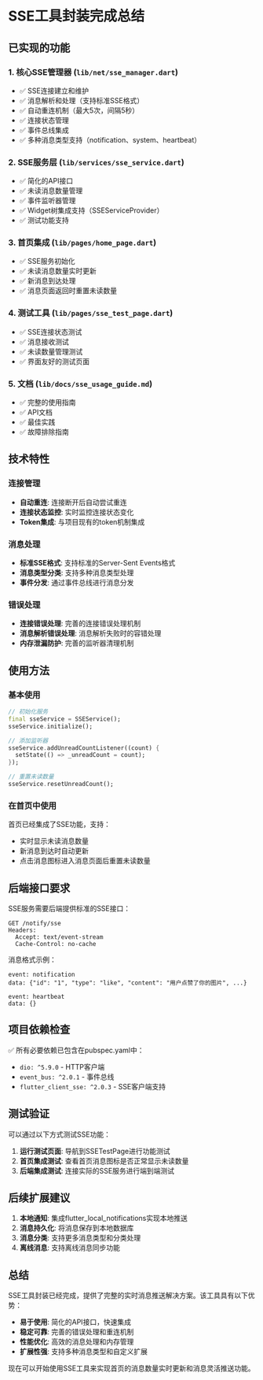 # SSE工具封装完成总结

## 已实现的功能

### 1. 核心SSE管理器 (`lib/net/sse_manager.dart`)
- ✅ SSE连接建立和维护
- ✅ 消息解析和处理（支持标准SSE格式）
- ✅ 自动重连机制（最大5次，间隔5秒）
- ✅ 连接状态管理
- ✅ 事件总线集成
- ✅ 多种消息类型支持（notification、system、heartbeat）

### 2. SSE服务层 (`lib/services/sse_service.dart`)
- ✅ 简化的API接口
- ✅ 未读消息数量管理
- ✅ 事件监听器管理
- ✅ Widget树集成支持（SSEServiceProvider）
- ✅ 测试功能支持

### 3. 首页集成 (`lib/pages/home_page.dart`)
- ✅ SSE服务初始化
- ✅ 未读消息数量实时更新
- ✅ 新消息到达处理
- ✅ 消息页面返回时重置未读数量

### 4. 测试工具 (`lib/pages/sse_test_page.dart`)
- ✅ SSE连接状态测试
- ✅ 消息接收测试
- ✅ 未读数量管理测试
- ✅ 界面友好的测试页面

### 5. 文档 (`lib/docs/sse_usage_guide.md`)
- ✅ 完整的使用指南
- ✅ API文档
- ✅ 最佳实践
- ✅ 故障排除指南

## 技术特性

### 连接管理
- **自动重连**: 连接断开后自动尝试重连
- **连接状态监控**: 实时监控连接状态变化
- **Token集成**: 与项目现有的token机制集成

### 消息处理
- **标准SSE格式**: 支持标准的Server-Sent Events格式
- **消息类型分类**: 支持多种消息类型处理
- **事件分发**: 通过事件总线进行消息分发

### 错误处理
- **连接错误处理**: 完善的连接错误处理机制
- **消息解析错误处理**: 消息解析失败时的容错处理
- **内存泄漏防护**: 完善的监听器清理机制

## 使用方法

### 基本使用
```dart
// 初始化服务
final sseService = SSEService();
sseService.initialize();

// 添加监听器
sseService.addUnreadCountListener((count) {
  setState(() => _unreadCount = count);
});

// 重置未读数量
sseService.resetUnreadCount();
```

### 在首页中使用
首页已经集成了SSE功能，支持：
- 实时显示未读消息数量
- 新消息到达时自动更新
- 点击消息图标进入消息页面后重置未读数量

## 后端接口要求

SSE服务需要后端提供标准的SSE接口：

```
GET /notify/sse
Headers:
  Accept: text/event-stream
  Cache-Control: no-cache
```

消息格式示例：
```
event: notification
data: {"id": "1", "type": "like", "content": "用户点赞了你的图片", ...}

event: heartbeat
data: {}
```

## 项目依赖检查

✅ 所有必要依赖已包含在pubspec.yaml中：
- `dio: ^5.9.0` - HTTP客户端
- `event_bus: ^2.0.1` - 事件总线
- `flutter_client_sse: ^2.0.3` - SSE客户端支持

## 测试验证

可以通过以下方式测试SSE功能：

1. **运行测试页面**: 导航到SSETestPage进行功能测试
2. **首页集成测试**: 查看首页消息图标是否正常显示未读数量
3. **后端集成测试**: 连接实际的SSE服务进行端到端测试

## 后续扩展建议

1. **本地通知**: 集成flutter_local_notifications实现本地推送
2. **消息持久化**: 将消息保存到本地数据库
3. **消息分类**: 支持更多消息类型和分类处理
4. **离线消息**: 支持离线消息同步功能

## 总结

SSE工具封装已经完成，提供了完整的实时消息推送解决方案。该工具具有以下优势：

- **易于使用**: 简化的API接口，快速集成
- **稳定可靠**: 完善的错误处理和重连机制
- **性能优化**: 高效的消息处理和内存管理
- **扩展性强**: 支持多种消息类型和自定义扩展

现在可以开始使用SSE工具来实现首页的消息数量实时更新和消息灵活推送功能。